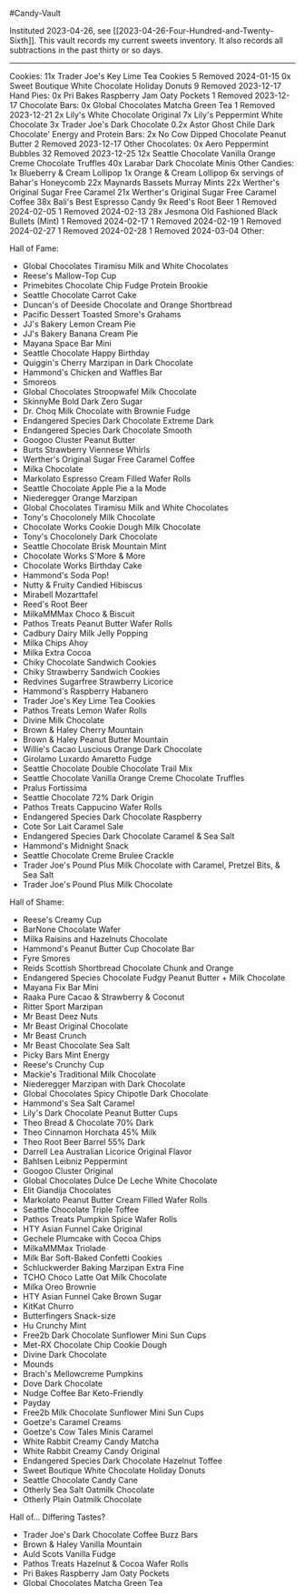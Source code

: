 #Candy-Vault

Instituted 2023-04-26, see [[2023-04-26-Four-Hundred-and-Twenty-Sixth]].  This vault records my current sweets inventory.  It also records all subtractions in the past thirty or so days.

---
Cookies:
	11x Trader Joe's Key Lime Tea Cookies
		5 Removed 2024-01-15
	0x Sweet Boutique White Chocolate Holiday Donuts
		9 Removed 2023-12-17
Hand Pies:
	0x Pri Bakes Raspberry Jam Oaty Pockets
		1 Removed 2023-12-17
Chocolate Bars:
	0x Global Chocolates Matcha Green Tea
		1 Removed 2023-12-21
	2x Lily's White Chocolate Original
	7x Lily's Peppermint White Chocolate
	 3x Trader Joe's Dark Chocolate
	 0.2x Astor Ghost Chile Dark Chocolate'
Energy and Protein Bars:
	2x No Cow Dipped Chocolate Peanut Butter
		2 Removed 2023-12-17
Other Chocolates:
	0x Aero Peppermint Bubbles
		32 Removed 2023-12-25
	12x Seattle Chocolate Vanilla Orange Creme Chocolate Truffles
	40x Larabar Dark Chocolate Minis
Other Candies:
	1x Blueberry & Cream Lollipop
	1x Orange & Cream Lollipop
	6x servings of Bahar's Honeycomb
	22x Maynards Bassets Murray Mints
	22x Werther's Original Sugar Free Caramel
	21x Werther's Original Sugar Free Caramel Coffee
	38x Bali's Best Espresso Candy
	9x Reed's Root Beer
		1 Removed 2024-02-05
		1 Removed 2024-02-13
	28x Jesmona Old Fashioned Black Bullets (Mint)
		1 Removed 2024-02-17
		1 Removed 2024-02-19
		1 Removed 2024-02-27
		1 Removed 2024-02-28
		1 Removed 2024-03-04
	Other:

Hall of Fame:
 * Global Chocolates Tiramisu Milk and White Chocolates
 * Reese's Mallow-Top Cup
 * Primebites Chocolate Chip Fudge Protein Brookie
 * Seattle Chocolate Carrot Cake
 * Duncan's of Deeside Chocolate and Orange Shortbread
 * Pacific Dessert Toasted Smore's Grahams
 * JJ's Bakery Lemon Cream Pie
 * JJ's Bakery Banana Cream Pie
 * Mayana Space Bar Mini
 * Seattle Chocolate Happy Birthday
 * Quiggin's Cherry Marzipan in Dark Chocolate
 * Hammond's Chicken and Waffles Bar
 * Smoreos
 * Global Chocolates Stroopwafel Milk Chocolate
 * SkinnyMe Bold Dark Zero Sugar
 * Dr. Choq Milk Chocolate with Brownie Fudge
 * Endangered Species Dark Chocolate Extreme Dark
 * Endangered Species Dark Chocolate Smooth
 * Googoo Cluster Peanut Butter
 * Burts Strawberry Viennese Whirls
 * Werther's Original Sugar Free Caramel Coffee
 * Milka Chocolate
 * Markolato Espresso Cream Filled Wafer Rolls
 * Seattle Chocolate Apple Pie a la Mode
 * Niederegger Orange Marzipan
 * Global Chocolates Tiramisu Milk and White Chocolates
 * Tony's Chocolonely Milk Chocolate
 * Chocolate Works Cookie Dough Milk Chocolate
 * Tony's Chocolonely Dark Chocolate
 * Seattle Chocolate Brisk Mountain Mint
 * Chocolate Works S'More & More
 * Chocolate Works Birthday Cake
 * Hammond's Soda Pop!
 * Nutty & Fruity Candied Hibiscus
 * Mirabell Mozarttafel
 * Reed's Root Beer
 * MilkaMMMax Choco & Biscuit
 * Pathos Treats Peanut Butter Wafer Rolls
 * Cadbury Dairy Milk Jelly Popping
 * Milka Chips Ahoy
 * Milka Extra Cocoa
 * Chiky Chocolate Sandwich Cookies
 * Chiky Strawberry Sandwich Cookies
 * Redvines Sugarfree Strawberry Licorice
 * Hammond's Raspberry Habanero
 * Trader Joe's Key Lime Tea Cookies
 * Pathos Treats Lemon Wafer Rolls
 * Divine Milk Chocolate
 * Brown & Haley Cherry Mountain
 * Brown & Haley Peanut Butter Mountain
 * Willie's Cacao Luscious Orange Dark Chocolate
 * Girolamo Luxardo Amaretto Fudge
 * Seattle Chocolate Double Chocolate Trail Mix
 * Seattle Chocolate Vanilla Orange Creme Chocolate Truffles
 * Pralus Fortissima
 * Seattle Chocolate 72% Dark Origin
 * Pathos Treats Cappucino Wafer Rolls
 * Endangered Species Dark Chocolate Raspberry
 * Cote Sor Lait Caramel Sale
 *  Endangered Species Dark Chocolate Caramel & Sea Salt
 * Hammond's Midnight Snack
 * Seattle Chocolate Creme Brulee Crackle
 * Trader Joe's Pound Plus Milk Chocolate with Caramel, Pretzel Bits, & Sea Salt
 * Trader Joe's Pound Plus Milk Chocolate

Hall of Shame:
 * Reese's Creamy Cup
 * BarNone Chocolate Wafer
 * Milka Raisins and Hazelnuts Chocolate
 * Hammond's Peanut Butter Cup Chocolate Bar
 * Fyre Smores
 * Reids Scottish Shortbread Chocolate Chunk and Orange
 * Endangered Species Chocolate Fudgy Peanut Butter + Milk Chocolate
 * Mayana Fix Bar Mini
 * Raaka Pure Cacao & Strawberry & Coconut
 * Ritter Sport Marzipan
 * Mr Beast Deez Nuts
 * Mr Beast Original Chocolate
 * Mr Beast Crunch
 * Mr Beast Chocolate Sea Salt
 * Picky Bars Mint Energy
 * Reese's Crunchy Cup
 * Mackie's Traditional Milk Chocolate
 * Niederegger Marzipan with Dark Chocolate
 * Global Chocolates Spicy Chipotle Dark Chocolate
 * Hammond's Sea Salt Caramel
 * Lily's Dark Chocolate Peanut Butter Cups
 * Theo Bread & Chocolate 70% Dark
 * Theo Cinnamon Horchata 45% Milk
 * Theo Root Beer Barrel 55% Dark
 * Darrell Lea Australian Licorice Original Flavor
 * Bahlsen Leibniz Peppermint
 * Googoo Cluster Original
 * Global Chocolates Dulce De Leche White Chocolate
 * Elit Giandija Chocolates
 * Markolato Peanut Butter Cream Filled Wafer Rolls
 * Seattle Chocolate Triple Toffee
 * Pathos Treats Pumpkin Spice Wafer Rolls
 * HTY Asian Funnel Cake Original
 * Gechele Plumcake with Cocoa Chips
 * MilkaMMMax Triolade
 * Milk Bar Soft-Baked Confetti Cookies
 * Schluckwerder Baking Marzipan Extra Fine
 * TCHO Choco Latte Oat Milk Chocolate
 * Milka Oreo Brownie
 * HTY Asian Funnel Cake Brown Sugar
 * KitKat Churro
 * Butterfingers Snack-size
 *  Hu Crunchy Mint
 * Free2b Dark Chocolate Sunflower Mini Sun Cups
 * Met-RX Chocolate Chip Cookie Dough
 * Divine Dark Chocolate
 * Mounds
 * Brach's Mellowcreme Pumpkins
 * Dove Dark Chocolate
 * Nudge Coffee Bar Keto-Friendly
 * Payday
 * Free2b Milk Chocolate Sunflower Mini Sun Cups
 * Goetze's Caramel Creams
 * Goetze's Cow Tales Minis Caramel
 * White Rabbit Creamy Candy Matcha
 * White Rabbit Creamy Candy Original
 * Endangered Species Dark Chocolate Hazelnut Toffee
 * Sweet Boutique White Chocolate Holiday Donuts
 * Seattle Chocolate Candy Cane
 * Otherly Sea Salt Oatmilk Chocolate
 * Otherly Plain Oatmilk Chocolate

Hall of...  Differing Tastes?
 * Trader Joe's Dark Chocolate Coffee Buzz Bars
 * Brown & Haley Vanilla Mountain
 * Auld Scots Vanilla Fudge
 * Pathos Treats Hazelnut & Cocoa Wafer Rolls
 * Pri Bakes Raspberry Jam Oaty Pockets
 * Global Chocolates Matcha Green Tea